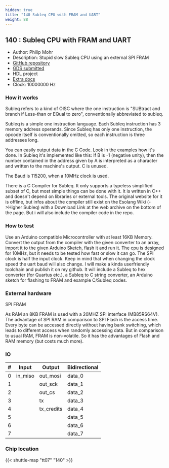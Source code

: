```yaml
---
hidden: true
title: "140 Subleq CPU with FRAM and UART"
weight: 88
---
```


## 140 : Subleq CPU with FRAM and UART

* Author: Philip Mohr
* Description: Stupid slow Subleq CPU using an external SPI FRAM
* [GitHub repository](https://github.com/BTFLV/tt07-subleq-fram-cpu)
* [GDS submitted](https://github.com/BTFLV/tt07-subleq-fram-cpu/actions/runs/9332425581)
* HDL project
* [Extra docs]()
* Clock: 10000000 Hz

<!---

This file is used to generate your project datasheet. Please fill in the information below and delete any unused
sections.

You can also include images in this folder and reference them in the markdown. Each image must be less than
512 kb in size, and the combined size of all images must be less than 1 MB.
-->


### How it works

Subleq refers to a kind of OISC where the one instruction is "SUBtract and branch if Less-than or EQual to zero", conventionally abbreviated to subleq.

Subleq is a simple one instruction language. Each Subleq instruction has 3 memory address operands. Since Subleq has only one instruction, the opcode itself is conventionally omitted, so each instruction is three addresses long.

You can easily output data in the C Code. Look in the examples how it's done. In Subleq it's implemented like this:
If B is -1 (negative unity), then the number contained in the address given by A is interpreted as a character and written to the machine's output. C is unused.

The Baud is 115200, when a 10MHz clock is used.

There is a C Compiler for Subleq. It only supports a typeless simplified subset of C, but most simple things can be done with it.
It is written in C++ and doesn't depend on libraries or external tools. The original website for it is offline, but infos about the compiler still exist on the Esolang Wiki (->Higher Subleq) with a Download Link at the web archive on the bottom of the page. But i will also include the compiler code in the repo.

### How to test

Use an Arduino compatible Microcontroller with at least 16KB Memory. Convert the output from the compiler with the given converter to an array, import it to the given Arduino Sketch, flash it and run it. The cpu is designed for 10MHz, but it needs to be tested how fast or slow it can go. The SPI clock is half the input clock. Keep in mind that when changing the clock speed the uart baud will also change.
I will make a kinda userfriendly toolchain and publish it on my github. It will include a Subleq to hex converter (for Quartus etc.), a Subleq to C string converter, an Arduino sketch for flashing to FRAM and example C/Subleq codes.

### External hardware

SPI FRAM

As RAM an 8KB FRAM is used with a 20MHZ SPI interface (MB85RS64V). The advantage of SPI RAM in comparison to SPI Flash is the access time. Every byte can be accessed directly without having bank switching, which leads to different access when randomly accessing data. But in comparison to usual RAM, FRAM is non-volatile. So it has the advantages of Flash and RAM memory (but costs much more).


### IO

| #             | Input    | Output   | Bidirectional   |
| ------------- | -------- | -------- | --------------- |
| 0 | in_miso  | out_mosi  | data_0        |
| 1 |   | out_sck  | data_1        |
| 2 |   | out_cs  | data_2        |
| 3 |   | tx  | data_3        |
| 4 |   | tx_credits  | data_4        |
| 5 |   |   | data_5        |
| 6 |   |   | data_6        |
| 7 |   |   | data_7        |


### Chip location

{{< shuttle-map "tt07" "140" >}}
